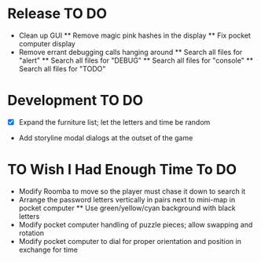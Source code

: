 # Release TO DO
* Clean up GUI
** Remove magic pink hashes in the display
** Fix pocket computer display
* Remove errant debugging calls hanging around
** Search all files for "alert"
** Search all files for "DEBUG"
** Search all files for "console"
** Search all files for "TODO"

# Development TO DO
* [X] Expand the furniture list; let the letters and time be random
* Add storyline modal dialogs at the outset of the game

# TO Wish I Had Enough Time To DO
* Modify Roomba to move so the player must chase it down to search it
* Arrange the password letters vertically in pairs next to mini-map in pocket computer
** Use green/yellow/cyan background with black letters
* Modify pocket computer handling of puzzle pieces; allow swapping and rotation
* Modify pocket computer to dial for proper orientation and position in exchange for time
